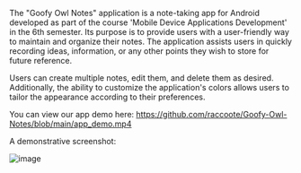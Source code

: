 The "Goofy Owl Notes" application is a note-taking app for Android developed as part of the course 'Mobile Device Applications Development' in the 6th semester. Its purpose is to provide users with a user-friendly way to maintain and organize their notes. The application assists users in quickly recording ideas, information, or any other points they wish to store for future reference.

Users can create multiple notes, edit them, and delete them as desired. Additionally, the ability to customize the application's colors allows users to tailor the appearance according to their preferences.

You can view our app demo here: https://github.com/raccoote/Goofy-Owl-Notes/blob/main/app_demo.mp4



A demonstrative screenshot:


![image](https://github.com/raccoote/Goofy-Owl-Notes/assets/74006924/1c3ea3fc-3ff1-471b-83e7-dd3df5de14b1)
